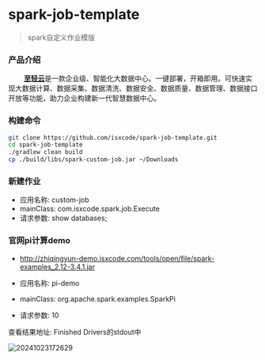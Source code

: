 # spark-job-template

> spark自定义作业模版

### 产品介绍
  
&nbsp;&nbsp;&nbsp;&nbsp;&nbsp;&nbsp;&nbsp; [**至轻云**](https://zhiqingyun.isxcode.com)是一款企业级、智能化大数据中心。一键部署，开箱即用。可快速实现大数据计算、数据采集、数据清洗、数据安全、数据质量、数据管理、数据接口开放等功能，助力企业构建新一代智慧数据中心。

### 构建命令

```bash
git clone https://github.com/isxcode/spark-job-template.git
cd spark-job-template
./gradlew clean build
cp ./build/libs/spark-custom-job.jar ~/Downloads
```

### 新建作业

- 应用名称: custom-job
- mainClass: com.isxcode.spark.job.Execute
- 请求参数: show databases;

### 官网pi计算demo

- http://zhiqingyun-demo.isxcode.com/tools/open/file/spark-examples_2.12-3.4.1.jar

- 应用名称: pi-demo
- mainClass: org.apache.spark.examples.SparkPi
- 请求参数: 10

查看结果地址: Finished Drivers的stdout中

![20241023172629](https://img.isxcode.com/picgo/20241023172629.png)
